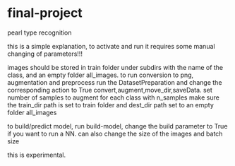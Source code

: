 # final-project
pearl type recognition

this is a simple explanation, to activate and run it requires some manual changing of parameters!!!

images should be stored in train folder under subdirs with the name of the class, and an empty folder all_images.
to run conversion to png, augmentation and preprocess run the DatasetPreparation and change the corresponding action to True
convert,augment,move_dir,saveData.
set number of samples to augment for each class with n_samples
make sure the train_dir path is set to train folder and dest_dir path set to an empty folder all_images


to build/predict model, run build-model, change the build parameter to True if you want to run a NN. 
can also change the size of the images and batch size 




this is experimental. 
